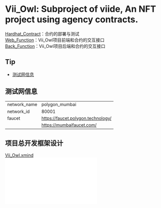 # Vii_Owl: Subproject of viide, An NFT project using agency contracts.
[Hardhat_Contract](./Hardhat_Contract)：合约的部署与测试  
[Web_Function](./Function/Web)：Vii_Owl项目前端和合约的交互接口  
[Back_Function](./Function/Back)：Vii_Owl项目后端和合约的交互接口  

## Tip
* [测试网信息](#测试网)


## 测试网信息
|   |  |
|   -------------   |   -------------   |
|   network_name    |   polygon_mumbai  |
|   network_id      |   80001           |
|   faucet          |   https://faucet.polygon.technology/  |
|                   |   https://mumbaifaucet.com/           |

## 项目总开发框架设计
[Vii_Owl.xmind](./other_document/Vii_Owl.xmind)  
![Vii_Owl.pdf](./other_document/Vii_Owl.pdf)



